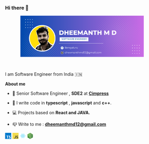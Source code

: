 ### Hi there 👋

<!--
**Dheemanth-gowda/Dheemanth-gowda** is a ✨ _special_ ✨ repository because its `README.md` (this file) appears on your GitHub profile.

Here are some ideas to get you started:

- 🔭 I’m currently working on ...
- 🌱 I’m currently learning ...
- 👯 I’m looking to collaborate on ...
- 🤔 I’m looking for help with ...
- 💬 Ask me about ...
- 📫 How to reach me: ...
- 😄 Pronouns: ...
- ⚡ Fun fact: ...
-->

<p align="center"><a href="https://dheemanth-gowda.github.io"><img width="80%" alt="Hello, I'm Dheemanth M D" src="header.png" /></a></p>

<br />

I am Software Engineer from India 🇮🇳

**About me**

- 💼 Senior Software Engineer , **SDE2** at **[Cimpress](http://cimpress.com/)**

- 📁 I write code in **typescript** , **javascript** and **c++**.

- 💻 Projects based on **React and JAVA.**

- 📪 Write to me : **[dheemanthmd12@gmail.com](mailto:dheemanthmd12@gmail.com)**


<code><img height="20" alt="typescript" src="https://raw.githubusercontent.com/github/explore/80688e429a7d4ef2fca1e82350fe8e3517d3494d/topics/typescript/typescript.png"></code>
<code><img height="20" alt="javascript" src="https://raw.githubusercontent.com/github/explore/80688e429a7d4ef2fca1e82350fe8e3517d3494d/topics/javascript/javascript.png"></code>
<code><img height="20" alt="react" src="https://raw.githubusercontent.com/github/explore/80688e429a7d4ef2fca1e82350fe8e3517d3494d/topics/react/react.png"></code>
<code><img height="20" alt="nodejs" src="https://raw.githubusercontent.com/github/explore/80688e429a7d4ef2fca1e82350fe8e3517d3494d/topics/nodejs/nodejs.png"></code>    

<br />
<br />
